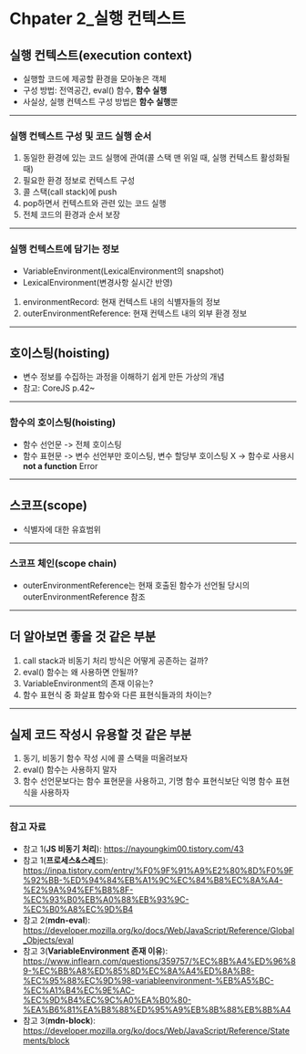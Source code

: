 # Chpater 2_실행 컨텍스트

## 실행 컨텍스트(execution context)
* 실행할 코드에 제공할 환경을 모아놓은 객체
* 구성 방법: 전역공간, eval() 함수, **함수 실행**
* 사실상, 실행 컨텍스트 구성 방법은 **함수 실행**뿐

---

### 실행 컨텍스트 구성 및 코드 실행 순서
1. 동일한 환경에 있는 코드 실행에 관여(콜 스택 맨 위일 때, 실행 컨텍스트 활성화될 때)
2. 필요한 환경 정보로 컨텍스트 구성
3. 콜 스택(call stack)에 push
4. pop하면서 컨텍스트와 관련 있는 코드 실행
5. 전체 코드의 환경과 순서 보장

---

### 실행 컨텍스트에 담기는 정보
* VariableEnvironment(LexicalEnvironment의 snapshot)
* LexicalEnvironment(변경사항 실시간 반영)
1. environmentRecord: 현재 컨텍스트 내의 식별자들의 정보
2. outerEnvironmentReference: 현재 컨텍스트 내의 외부 환경 정보

---

## 호이스팅(hoisting)
* 변수 정보를 수집하는 과정을 이해하기 쉽게 만든 가상의 개념
* 참고: CoreJS p.42~

---

### 함수의 호이스팅(hoisting)
* 함수 선언문 -> 전체 호이스팅
* 함수 표현문 -> 변수 선언부만 호이스팅, 변수 할당부 호이스팅 X -> 함수로 사용시 **not a function** Error

---

## 스코프(scope)
* 식별자에 대한 유효범위

---

### 스코프 체인(scope chain)
* outerEnvironmentReference는 현재 호출된 함수가 선언될 당시의 outerEnvironmentReference 참조

---

## 더 알아보면 좋을 것 같은 부분
1. call stack과 비동기 처리 방식은 어떻게 공존하는 걸까?
2. eval() 함수는 왜 사용하면 안될까?
3. VariableEnvironment의 존재 이유는?
4. 함수 표현식 중 화살표 함수와 다른 표현식들과의 차이는?

---

## 실제 코드 작성시 유용할 것 같은 부분
1. 동기, 비동기 함수 작성 시에 콜 스택을 떠올려보자
2. eval() 함수는 사용하지 말자
3. 함수 선언문보다는 함수 표현문을 사용하고, 기명 함수 표현식보단 익명 함수 표현식을 사용하자

---

### 참고 자료
* 참고 1(**JS 비동기 처리**): https://nayoungkim00.tistory.com/43  
* 참고 1(**프로세스&스레드**): https://inpa.tistory.com/entry/%F0%9F%91%A9%E2%80%8D%F0%9F%92%BB-%ED%94%84%EB%A1%9C%EC%84%B8%EC%8A%A4-%E2%9A%94%EF%B8%8F-%EC%93%B0%EB%A0%88%EB%93%9C-%EC%B0%A8%EC%9D%B4  
* 참고 2(**mdn-eval**): https://developer.mozilla.org/ko/docs/Web/JavaScript/Reference/Global_Objects/eval  
* 참고 3(**VariableEnvironment 존재 이유**): https://www.inflearn.com/questions/359757/%EC%8B%A4%ED%96%89-%EC%BB%A8%ED%85%8D%EC%8A%A4%ED%8A%B8-%EC%95%88%EC%9D%98-variableenvironment-%EB%A5%BC-%EC%A1%B4%EC%9E%AC-%EC%9D%B4%EC%9C%A0%EA%B0%80-%EA%B6%81%EA%B8%88%ED%95%A9%EB%8B%88%EB%8B%A4  
* 참고 3(**mdn-block**): https://developer.mozilla.org/ko/docs/Web/JavaScript/Reference/Statements/block